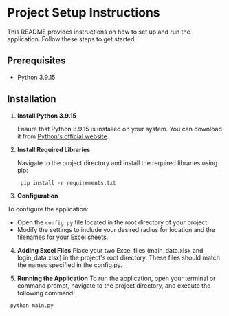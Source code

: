# Project Setup Instructions

This README provides instructions on how to set up and run the application. Follow these steps to get started.

## Prerequisites

- Python 3.9.15

## Installation

1. **Install Python 3.9.15**

   Ensure that Python 3.9.15 is installed on your system. You can download it from [Python's official website](https://www.python.org/downloads/).

2. **Install Required Libraries**

   Navigate to the project directory and install the required libraries using pip:

   ``` pip install -r requirements.txt```

3. **Configuration**

To configure the application:

- Open the `config.py` file located in the root directory of your project.
- Modify the settings to include your desired radius for location and the filenames for your Excel sheets. 
4. **Adding Excel Files**
Place your two Excel files (main_data.xlsx and login_data.xlsx) in the project's root directory. These files should match the names specified in the config.py.

5. **Running the Application**
To run the application, open your terminal or command prompt, navigate to the project directory, and execute the following command:


``` python main.py```